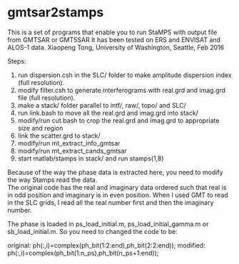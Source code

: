 # gmtsar2stamps

 This is a set of programs that enable you to run StaMPS with output file from GMTSAR or GMT5SAR
 It has been tested on ERS and ENVISAT and ALOS-1 data.
 Xiaopeng Tong, University of Washington, Seattle, Feb 2016

 Steps:
1. run dispersion.csh in the SLC/ folder to make amplitude dispersion index (full resolution).
2. modify filter.csh to generate interferograms with real.grd and imag.grd file (full resolution).
3. make a stack/ folder parallel to intf/, raw/, topo/ and SLC/
4. run link.bash to move all the real.grd and imag.grd into stack/
5. modify/run cut.bash to crop the real.grd and imag.grd to appropriate size and region
6. link the scatter.grd to stack/
7. modify/run mt_extract_info_gmtsar
8. modify/run mt_extract_cands_gmtsar
9. start matlab/stamps in stack/ and run stamps(1,8)

Because of the way the phase data is extracted here, you need to modify the way Stamps read the data.  
The original code has the real and imaginary data ordered such that real is in odd position and imaginary is in even position. 
When I used GMT to read in the SLC grids, I read all the real number first and then the imaginary number. 

The phase is loaded in ps_load_initial.m, ps_load_initial_gamma.m or sb_load_initial.m. So you need to changed the code to be:

original:
ph(:,i)=complex(ph_bit(1:2:end),ph_bit(2:2:end));
modified:
ph(:,i)=complex(ph_bit(1:n_ps),ph_bit(n_ps+1:end));

